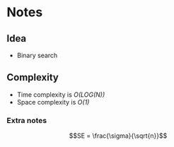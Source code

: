 # Notes

## Idea
* Binary search

## Complexity
* Time complexity is *O(LOG(N))*
* Space complexity is *O(1)*

### Extra notes
```math
SE = \frac{\sigma}{\sqrt{n}}
```
